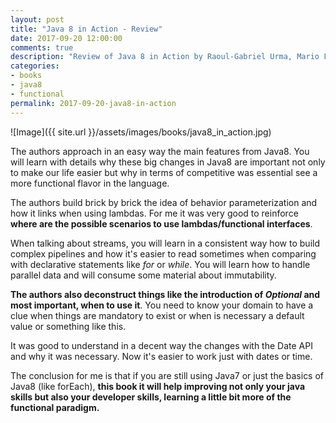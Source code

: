 ```yaml
---
layout: post
title: "Java 8 in Action - Review"
date: 2017-09-20 12:00:00 
comments: true
description: "Review of Java 8 in Action by Raoul-Gabriel Urma, Mario Fusco and Malan Mycroft"
categories:
- books
- java8
- functional
permalink: 2017-09-20-java8-in-action 
---
```


![Image]({{ site.url }}/assets/images/books/java8_in_action.jpg)

The authors approach in an easy way the main features from Java8. You will learn with details why these big changes in Java8 are important not only to make our life easier but why in terms of competitive was essential see a more functional flavor in the language.

The authors build brick by brick the idea of behavior parameterization and how it links when using lambdas. For me it was very good to reinforce **where are the possible scenarios to use lambdas/functional interfaces**.

When talking about streams, you will learn in a consistent way how to build complex pipelines and how it's easier to read sometimes when comparing with declarative statements like *for* or *while*. You will learn how to handle parallel data and will consume some material about immutability.

**The authors also deconstruct things like the introduction of *Optional* and most important, when to use it**. You need to know your domain to have a clue when things are mandatory to exist or when is necessary a default value or something like this.

It was good to understand in a decent way the changes with the Date API and why it was necessary. Now it's easier to work just with dates or time.

The conclusion for me is that if you are still using Java7 or just the basics of Java8 (like forEach), **this book it will help improving not only your java skills but also your developer skills, learning a little bit more of the functional paradigm.**
